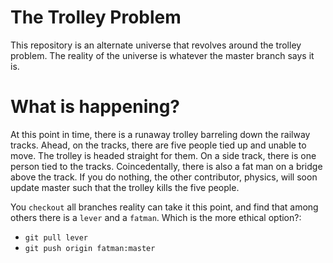# The Trolley Problem
This repository is an alternate universe that revolves around the trolley problem. The reality of the universe is whatever the master branch says it is.

# What is happening?
At this point in time, there is a runaway trolley barreling down the railway tracks. Ahead, on the tracks, there are five people tied up and unable to move. The trolley is headed straight for them. On a side track, there is one person tied to the tracks. Coincedentally, there is also a fat man on a bridge above the track. If you do nothing, the other contributor, physics, will soon update master such that the trolley kills the five people.

You `checkout` all branches reality can take it this point, and find that among others there is a `lever` and a `fatman`. Which is the more ethical option?:
- `git pull lever`
- `git push origin fatman:master`
